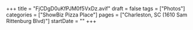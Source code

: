 +++
title = "FjCDgD0uKfPJM0f5VxDz.avif"
draft = false
tags = ["Photos"]
categories = ["ShowBiz Pizza Place"]
pages = ["Charleston, SC (1610 Sam Rittenburg Blvd)"]
startDate = ""
+++
